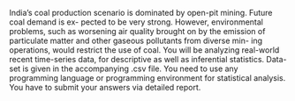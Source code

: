 India’s coal production scenario is dominated by open-pit mining. Future coal demand is ex-
pected to be very strong. However, environmental problems, such as worsening air quality
brought on by the emission of particulate matter and other gaseous pollutants from diverse min-
ing operations, would restrict the use of coal.
You will be analyzing real-world recent time-series data, for descriptive as well as inferential
statistics. Data-set is given in the accompanying .csv file. You need to use any programming
language or programming environment for statistical analysis. You have to submit your answers
via detailed report.
